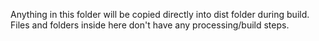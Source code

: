 Anything in this folder will be copied directly into dist folder during build.
Files and folders inside here don't have any processing/build steps.
